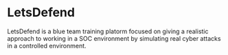 # LetsDefend
LetsDefend is a blue team training platorm focused on giving a realistic approach to working in a SOC environment by simulating real cyber attacks in a controlled environment.
